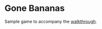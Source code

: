 Gone Bananas
============

Sample game to accompany the [walkthrough](http://developer.xamarin.com/guides/cross-platform/game_development/cocossharp/gone_bananas/ "Gone Bananas Walkthrough").
